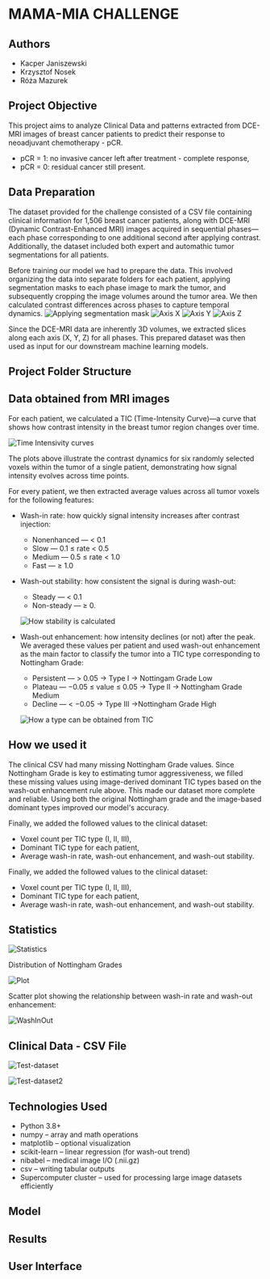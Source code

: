 # MAMA-MIA CHALLENGE



## Authors

- Kacper Janiszewski
- Krzysztof Nosek
- Róża Mazurek




## Project Objective
This project aims to analyze Clinical Data and patterns extracted from DCE-MRI images of breast cancer patients to predict their response to neoadjuvant chemotherapy - pCR.
- pCR = 1: no invasive cancer left after treatment - complete response,
- pCR = 0: residual cancer still present.

## Data Preparation
The dataset provided for the challenge consisted of a CSV file containing clinical information for 1,506 breast cancer patients, along with DCE-MRI (Dynamic Contrast-Enhanced MRI) images acquired in sequential phases—each phase corresponding to one additional second after applying contrast. Additionally, the dataset included both expert and automathic tumor segmentations for all patients.

Before training our model we had to prepare the data. This involved organizing the data into separate folders for each patient, applying segmentation masks to each phase image to mark the tumor, and subsequently cropping the image volumes around the tumor area. We then calculated contrast differences across phases to capture temporal dynamics.
![Applying segmentation mask](images_and_visualisations/Mask.png)
![Axis X](images_and_visualisations/Mask_X.png)
![Axis Y](images_and_visualisations/Mask_Y.png)
![Axis Z](images_and_visualisations/Mask_Z.png)

Since the DCE-MRI data are inherently 3D volumes, we extracted slices along each axis (X, Y, Z) for all phases. This prepared dataset was then used as input for our downstream machine learning models.
## Project Folder Structure

## Data obtained from MRI images
For each patient, we calculated a TIC (Time-Intensity Curve)—a curve that shows how contrast intensity in the breast tumor region changes over time.

![Time Intensivity curves](images_and_visualisations/tics.png)

The plots above illustrate the contrast dynamics for six randomly selected voxels within the tumor of a single patient, demonstrating how signal intensity evolves across time points.

For every patient, we then extracted average values across all tumor voxels for the following features:

* Wash-in rate: how quickly signal intensity increases after contrast injection:
    * Nonenhanced — < 0.1
    * Slow — 0.1 ≤ rate < 0.5
    * Medium — 0.5 ≤ rate < 1.0
    * Fast — ≥ 1.0
* Wash-out stability: how consistent the signal is during wash-out:
    * Steady — < 0.1
    * Non-steady — ≥ 0.

    ![How stability is calculated](images_and_visualisations/Stability.png)

* Wash-out enhancement: how intensity declines (or not) after the peak. We averaged these values per patient and used wash-out enhancement as the main factor to classify the tumor into a TIC type corresponding to Nottingham Grade:
    * Persistent — > 0.05 -> Type I -> Nottingam Grade Low
    * Plateau — −0.05 ≤ value ≤ 0.05 -> Type II -> Nottingham Grade Medium
    * Decline — < −0.05 -> Type III ->Nottingham Grade High

    ![How a type can be obtained from TIC](images_and_visualisations/TIC_Type.png)

## How we used it

The clinical CSV had many missing Nottingham Grade values. Since Nottingham Grade is key to estimating tumor aggressiveness, we filled these missing values using image-derived dominant TIC types based on the wash-out enhancement rule above. This made our dataset more complete and reliable. Using both the original Nottingham grade and the image-based dominant types improved our model's accuracy.

Finally, we added the followed values to the clinical dataset:
* Voxel count per TIC type (I, II, III),
* Dominant TIC type for each patient,
* Average wash-in rate, wash-out enhancement, and wash-out stability.


Finally, we added the followed values to the clinical dataset:

- Voxel count per TIC type (I, II, III),
- Dominant TIC type for each patient,
- Average wash-in rate, wash-out enhancement, and wash-out stability.

## Statistics
![Statistics](images_and_visualisations/Statistics.png)

Distribution of Nottingham Grades

![Plot](images_and_visualisations/Plot.png)

Scatter plot showing the relationship between wash-in rate and wash-out enhancement:

![WashInOut](images_and_visualisations/WashInOut.png)

## Clinical Data - CSV File

![Test-dataset](images_and_visualisations/d1.png)

![Test-dataset2](images_and_visualisations/d2.png)

## Technologies Used
- Python 3.8+
- numpy – array and math operations
- matplotlib – optional visualization
- scikit-learn – linear regression (for wash-out trend)
- nibabel – medical image I/O (.nii.gz)
- csv – writing tabular outputs
- Supercomputer cluster – used for processing large image datasets efficiently
## Model
## Results
## User Interface


